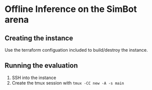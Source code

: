 # Offline Inference on the SimBot arena

## Creating the instance

Use the terraform configuation included to build/destroy the instance.

## Running the evaluation

1. SSH into the instance
1. Create the tmux session with `tmux -CC new -A -s main`
